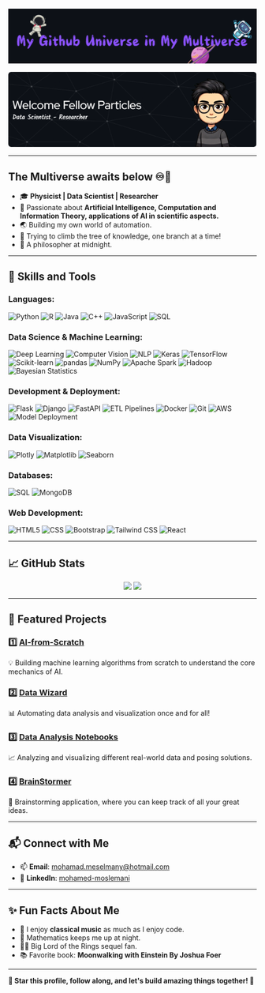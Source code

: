 ![My Funky Title](./ggn.png)



![Header](./gg.png)

---

##  The Multiverse awaits below ♾️🌌

- 🎓 **Physicist | Data Scientist | Researcher**
- 🧠 Passionate about **Artificial Intelligence, Computation and Information Theory, applications of AI in scientific aspects.**  
- 🌏 Building my own world of automation.
- 🌱 Trying to climb the tree of knowledge, one branch at a time!
- 💬 A philosopher at midnight.

---

## 🚀 **Skills and Tools**

### Languages:
![Python](https://img.shields.io/badge/-Python-333333?style=flat&logo=python)
![R](https://img.shields.io/badge/-R-333333?style=flat&logo=r)
![Java](https://img.shields.io/badge/-Java-333333?style=flat&logo=java)
![C++](https://img.shields.io/badge/-C++-333333?style=flat&logo=c%2B%2B)
![JavaScript](https://img.shields.io/badge/-JavaScript-333333?style=flat&logo=javascript)
![SQL](https://img.shields.io/badge/-SQL-333333?style=flat&logo=sqlite)

### Data Science & Machine Learning:
![Deep Learning](https://img.shields.io/badge/-Deep%20Learning-333333?style=flat&logo=tensorflow)
![Computer Vision](https://img.shields.io/badge/-Computer%20Vision-333333?style=flat&logo=openai)
![NLP](https://img.shields.io/badge/-Natural%20Language%20Processing-333333?style=flat&logo=openai)
![Keras](https://img.shields.io/badge/-Keras-333333?style=flat&logo=keras)
![TensorFlow](https://img.shields.io/badge/-TensorFlow-333333?style=flat&logo=tensorflow)
![Scikit-learn](https://img.shields.io/badge/-Scikit--learn-333333?style=flat&logo=scikit-learn)
![pandas](https://img.shields.io/badge/-pandas-333333?style=flat&logo=pandas)
![NumPy](https://img.shields.io/badge/-NumPy-333333?style=flat&logo=numpy)
![Apache Spark](https://img.shields.io/badge/-Apache%20Spark-333333?style=flat&logo=apache-spark)
![Hadoop](https://img.shields.io/badge/-Hadoop-333333?style=flat&logo=apache-hadoop)
![Bayesian Statistics](https://img.shields.io/badge/-Bayesian%20Statistics-333333?style=flat&logo=data)

### Development & Deployment:
![Flask](https://img.shields.io/badge/-Flask-333333?style=flat&logo=flask)
![Django](https://img.shields.io/badge/-Django-333333?style=flat&logo=django)
![FastAPI](https://img.shields.io/badge/-FastAPI-333333?style=flat&logo=fastapi)
![ETL Pipelines](https://img.shields.io/badge/-ETL%20Pipelines-333333?style=flat&logo=data)
![Docker](https://img.shields.io/badge/-Docker-333333?style=flat&logo=docker)
![Git](https://img.shields.io/badge/-Git-333333?style=flat&logo=git)
![AWS](https://img.shields.io/badge/-AWS-333333?style=flat&logo=amazon-aws)
![Model Deployment](https://img.shields.io/badge/-Model%20Deployment-333333?style=flat&logo=ml)

### Data Visualization:
![Plotly](https://img.shields.io/badge/-Plotly-333333?style=flat&logo=plotly)
![Matplotlib](https://img.shields.io/badge/-Matplotlib-333333?style=flat&logo=python)
![Seaborn](https://img.shields.io/badge/-Seaborn-333333?style=flat&logo=python)

### Databases:
![SQL](https://img.shields.io/badge/-SQL-333333?style=flat&logo=mysql)
![MongoDB](https://img.shields.io/badge/-MongoDB-333333?style=flat&logo=mongodb)

### Web Development:
![HTML5](https://img.shields.io/badge/-HTML5-333333?style=flat&logo=html5)
![CSS](https://img.shields.io/badge/-CSS-333333?style=flat&logo=css3)
![Bootstrap](https://img.shields.io/badge/-Bootstrap-333333?style=flat&logo=bootstrap)
![Tailwind CSS](https://img.shields.io/badge/-Tailwind%20CSS-333333?style=flat&logo=tailwind-css)
![React](https://img.shields.io/badge/-React-333333?style=flat&logo=react)

---
## 📈 **GitHub Stats**

<div align="center">
  <img height="180em" src="https://github-readme-stats.vercel.app/api?username=mohamed-moslemani&show_icons=true&theme=github_dark" />
  <img height = "180em" src="https://github-readme-stats.vercel.app/api/top-langs/?username=mohamed-moslemani&hide=jupyter+notebook,ipynb,procfile,html&exclude_repo=mohamed-moslemani&layout=compact&theme=github_dark" />
</div>



---

## 🌟 **Featured Projects**

### 1️⃣ [AI-from-Scratch](https://github.com/Mohamed-Moslemani/AI-from-Scratch)  
💡 Building machine learning algorithms from scratch to understand the core mechanics of AI.

### 2️⃣ [Data Wizard](https://github.com/Mohamed-Moslemani/Data-Wizard)  
📊 Automating data analysis and visualization once and for all!

### 3️⃣ [Data Analysis Notebooks](https://github.com/Mohamed-Moslemani/Data-Analysis-Notebooks)  
📈 Analyzing and visualizing different real-world data and posing solutions.

### 4️⃣ [BrainStormer](https://github.com/Mohamed-Moslemani/BrainStormer)
💭 Brainstorming application, where you can keep track of all your great ideas.

---

## 📬 **Connect with Me**

- 📫 **Email**: [mohamad.meselmany@hotmail.com](mailto:mohamad.meselmany@hotmail.com)
- 💼 **LinkedIn**: [mohamed-moslemani](https://linkedin.com/in/mohamed-moslemani)

---

## ✨ **Fun Facts About Me**

- 🎵 I enjoy **classical music** as much as I enjoy code.
- 📖 Mathematics keeps me up at night.
- 🧝🏻 Big Lord of the Rings sequel fan.
- 📚 Favorite book: **Moonwalking with Einstein By Joshua Foer**

---

**🌟 Star this profile, follow along, and let's build amazing things together! 🌟**


